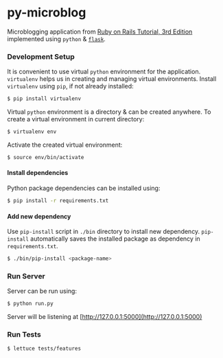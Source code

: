 # py-microblog
Microblogging application from
[Ruby on Rails Tutorial, 3rd Edition](http://3rd-edition.railstutorial.org/)
implemented using `python` & [`flask`](http://flask.pocoo.org/).

### Development Setup
It is convenient to use virtual `python` environment for the application. `virtualenv` helps us in creating and managing virtual environments. Install `virtualenv` using `pip`, if not already installed:
```bash
$ pip install virtualenv
```

Virtual `python` environment is a directory & can be created anywhere. To create a virtual environment in current directory:
```bash
$ virtualenv env
```

Activate the created virtual environment:
```bash
$ source env/bin/activate
```

#### Install dependencies
Python package dependencies can be installed using:
```bash
$ pip install -r requirements.txt
```

#### Add new dependency
Use `pip-install` script in `./bin` directory to install new dependency. `pip-install` automatically saves the installed package as dependency in `requirements.txt`.
```bash
$ ./bin/pip-install <package-name>
```

### Run Server
Server can be run using:
```bash
$ python run.py
```

Server will be listening at [http://127.0.0.1:5000](http://127.0.0.1:5000)

### Run Tests
```bash
$ lettuce tests/features
```
